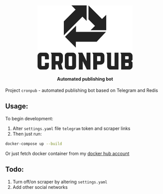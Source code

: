 <h1 align="center">
  <img src="https://github.com/enfipy/cronpub/blob/master/assets/logo.svg" width="300"/>
  <p align="center" style="font-size: 0.5em">Automated publishing bot</p>
</h1>

Project `cronpub` - automated publishing bot based on Telegram and Redis

## Usage:

To begin development:

1. Alter `settings.yaml` file `telegram` token and scraper links
2. Then just run:

```bash
docker-compose up --build
```

Or just fetch docker container from my [docker hub account](https://hub.docker.com/r/enfipy/cronpub)

## Todo:

1. Turn off/on scraper by altering `settings.yaml`
2. Add other social networks
